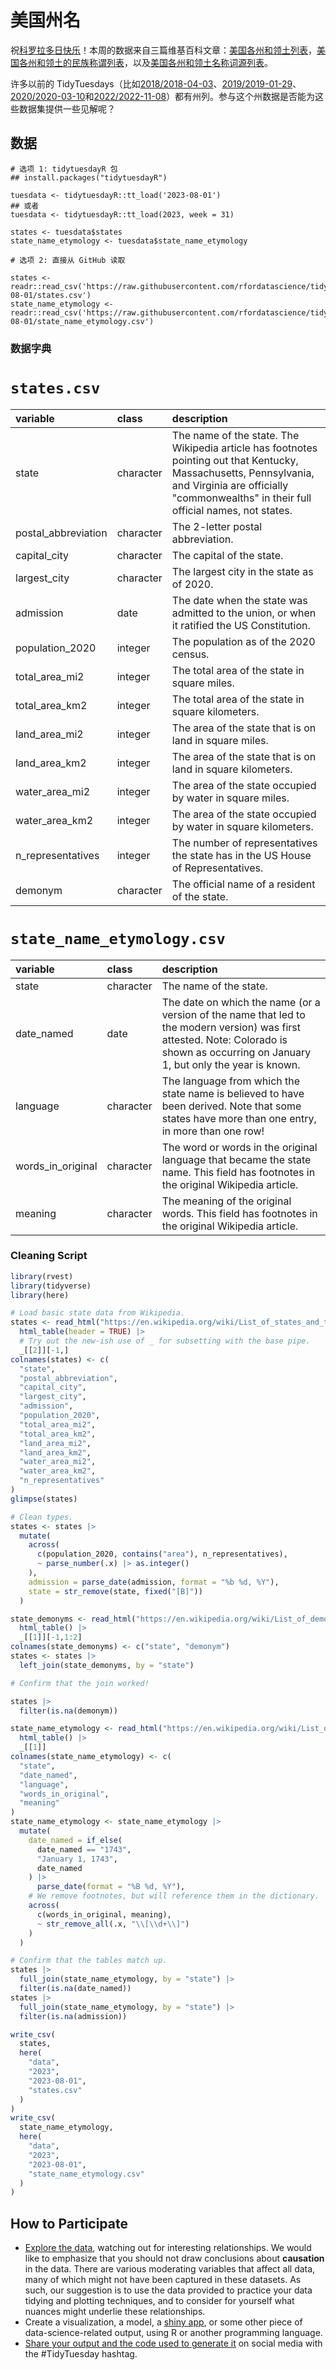 # 美国州名

祝[科罗拉多日快乐](https://www.timeanddate.com/holidays/us/colorado-day)！本周的数据来自三篇维基百科文章：[美国各州和领土列表](https://en.wikipedia.org/wiki/List_of_states_and_territories_of_the_United_States)，[美国各州和领土的民族称谓列表](https://en.wikipedia.org/wiki/List_of_demonyms_for_US_states_and_territories)，以及[美国各州和领土名称词源列表](https://en.wikipedia.org/wiki/List_of_state_and_territory_name_etymologies_of_the_United_States)。

许多以前的 TidyTuesdays（比如[2018/2018-04-03](https://tidytues.day/2018/2018-04-03)、[2019/2019-01-29](https://tidytues.day/2019/2019-01-29)、[2020/2020-03-10](https://tidytues.day/2020/2020-03-10)和[2022/2022-11-08](https://tidytues.day/2022/2022-11-08)）都有州列。参与这个州数据是否能为这些数据集提供一些见解呢？

## 数据

```{r}
# 选项 1: tidytuesdayR 包 
## install.packages("tidytuesdayR")

tuesdata <- tidytuesdayR::tt_load('2023-08-01')
## 或者
tuesdata <- tidytuesdayR::tt_load(2023, week = 31)

states <- tuesdata$states
state_name_etymology <- tuesdata$state_name_etymology

# 选项 2: 直接从 GitHub 读取

states <- readr::read_csv('https://raw.githubusercontent.com/rfordatascience/tidytuesday/master/data/2023/2023-08-01/states.csv')
state_name_etymology <- readr::read_csv('https://raw.githubusercontent.com/rfordatascience/tidytuesday/master/data/2023/2023-08-01/state_name_etymology.csv')
```

### 数据字典

# `states.csv`

|variable            |class     |description         |
|:-------------------|:---------|:-------------------|
|state               |character |The name of the state. The Wikipedia article has footnotes pointing out that Kentucky, Massachusetts, Pennsylvania, and Virginia are officially "commonwealths" in their full official names, not states. |
|postal_abbreviation |character |The 2-letter postal abbreviation. |
|capital_city        |character |The capital of the state. |
|largest_city        |character |The largest city in the state as of 2020. |
|admission           |date      |The date when the state was admitted to the union, or when it ratified the US Constitution. |
|population_2020     |integer   |The population as of the 2020 census. |
|total_area_mi2      |integer   |The total area of the state in square miles. |
|total_area_km2      |integer   |The total area of the state in square kilometers. |
|land_area_mi2       |integer   |The area of the state that is on land in square miles. |
|land_area_km2       |integer   |The area of the state that is on land in square kilometers. |
|water_area_mi2      |integer   |The area of the state occupied by water in square miles. |
|water_area_km2      |integer   |The area of the state occupied by water in square kilometers. |
|n_representatives   |integer   |The number of representatives the state has in the US House of Representatives. |
|demonym             |character |The official name of a resident of the state. |

# `state_name_etymology.csv`

|variable          |class     |description       |
|:-----------------|:---------|:-----------------|
|state             |character |The name of the state. |
|date_named        |date      |The date on which the name (or a version of the name that led to the modern version) was first attested. Note: Colorado is shown as occurring on January 1, but only the year is known. |
|language          |character |The language from which the state name is believed to have been derived. Note that some states have more than one entry, in more than one row! |
|words_in_original |character |The word or words in the original language that became the state name. This field has footnotes in the original Wikipedia article. |
|meaning           |character |The meaning of the original words. This field has footnotes in the original Wikipedia article. |


### Cleaning Script

``` r
library(rvest)
library(tidyverse)
library(here)

# Load basic state data from Wikipedia.
states <- read_html("https://en.wikipedia.org/wiki/List_of_states_and_territories_of_the_United_States") |> 
  html_table(header = TRUE) |> 
  # Try out the new-ish use of _ for subsetting with the base pipe.
  _[[2]][-1,]
colnames(states) <- c(
  "state",
  "postal_abbreviation",
  "capital_city",
  "largest_city",
  "admission",
  "population_2020",
  "total_area_mi2",
  "total_area_km2",
  "land_area_mi2",
  "land_area_km2",
  "water_area_mi2",
  "water_area_km2",
  "n_representatives"
)
glimpse(states)

# Clean types.
states <- states |> 
  mutate(
    across(
      c(population_2020, contains("area"), n_representatives),
      ~ parse_number(.x) |> as.integer()
    ),
    admission = parse_date(admission, format = "%b %d, %Y"),
    state = str_remove(state, fixed("[B]"))
  )

state_demonyms <- read_html("https://en.wikipedia.org/wiki/List_of_demonyms_for_US_states_and_territories") |> 
  html_table() |> 
  _[[1]][-1,1:2]
colnames(state_demonyms) <- c("state", "demonym")
states <- states |> 
  left_join(state_demonyms, by = "state")

# Confirm that the join worked!

states |> 
  filter(is.na(demonym))

state_name_etymology <- read_html("https://en.wikipedia.org/wiki/List_of_state_and_territory_name_etymologies_of_the_United_States") |> 
  html_table() |> 
  _[[1]]
colnames(state_name_etymology) <- c(
  "state",
  "date_named",
  "language",
  "words_in_original",
  "meaning"
)
state_name_etymology <- state_name_etymology |>
  mutate(
    date_named = if_else(
      date_named == "1743",
      "January 1, 1743",
      date_named
    ) |> 
      parse_date(format = "%B %d, %Y"),
    # We remove footnotes, but will reference them in the dictionary.
    across(
      c(words_in_original, meaning),
      ~ str_remove_all(.x, "\\[\\d+\\]")
    )
  )

# Confirm that the tables match up.
states |> 
  full_join(state_name_etymology, by = "state") |> 
  filter(is.na(date_named))
states |> 
  full_join(state_name_etymology, by = "state") |> 
  filter(is.na(admission))

write_csv(
  states,
  here(
    "data",
    "2023",
    "2023-08-01",
    "states.csv"
  )
)
write_csv(
  state_name_etymology,
  here(
    "data",
    "2023",
    "2023-08-01",
    "state_name_etymology.csv"
  )
)
```

## How to Participate

- [Explore the data](https://r4ds.hadley.nz/), watching out for interesting relationships. We would like to emphasize that you should not draw conclusions about **causation** in the data. There are various moderating variables that affect all data, many of which might not have been captured in these datasets. As such, our suggestion is to use the data provided to practice your data tidying and plotting techniques, and to consider for yourself what nuances might underlie these relationships.
- Create a visualization, a model, a [shiny app](https://shiny.posit.co/), or some other piece of data-science-related output, using R or another programming language.
- [Share your output and the code used to generate it](../../../sharing.md) on social media with the #TidyTuesday hashtag.
